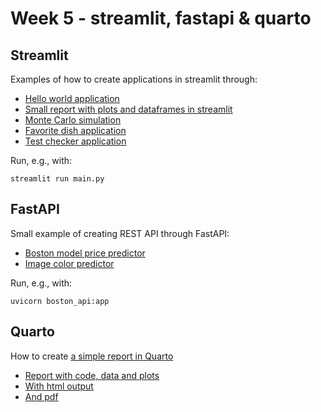 # Week 5 - streamlit, fastapi \& quarto

## Streamlit

Examples of how to create applications in streamlit through:

- [Hello world application](hello_world)
- [Small report with plots and dataframes in streamlit](small_report/main.py)
- [Monte Carlo simulation](mc_simulation/main.py)
- [Favorite dish application](dishes/favorite_dish.py)
- [Test checker application](checker/main.py)

Run, e.g., with:

```
streamlit run main.py
```

## FastAPI

Small example of creating REST API through FastAPI:

- [Boston model price predictor](simple_api/boston_api.py)
- [Image color predictor](simple_api/image_api.py)

Run, e.g., with:

```
uvicorn boston_api:app
```

## Quarto 

How to create [a simple report in Quarto](quarto_demo/README.md)

- [Report with code, data and plots](quarto_demo/raport.ipynb)
- [With html output](quarto_demo/raport.html)
- [And pdf](quarto_demo/raport.pdf)
